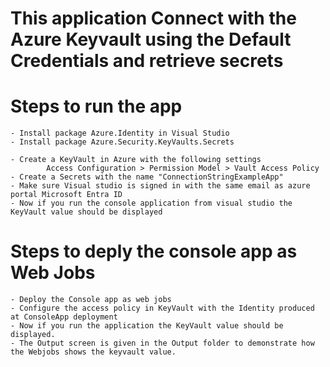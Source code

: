 # This application Connect with the Azure Keyvault using the Default Credentials and retrieve secrets


# Steps to run the app
   
    - Install package Azure.Identity in Visual Studio
    - Install package Azure.Security.KeyVaults.Secrets 

    - Create a KeyVault in Azure with the following settings
            Access Configuration > Permission Model > Vault Access Policy
    - Create a Secrets with the name "ConnectionStringExampleApp"
    - Make sure Visual studio is signed in with the same email as azure portal Microsoft Entra ID
    - Now if you run the console application from visual studio the KeyVault value should be displayed

# Steps to deply the console app as Web Jobs
    

    - Deploy the Console app as web jobs
    - Configure the access policy in KeyVault with the Identity produced at ConsoleApp deployment
    - Now if you run the application the KeyVault value should be displayed. 
    - The Output screen is given in the Output folder to demonstrate how the Webjobs shows the keyvault value.



